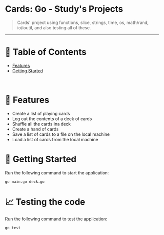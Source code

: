 # Cards: Go - Study's Projects

> Cards' project using functions, slice, strings, time, os, math/rand, io/ioutil, and also testing all of these.

---

# :pushpin: Table of Contents

* [Features](#rocket-features)
* [Getting Started](#runner-getting-started)

<br />

# :rocket: Features

* Create a list of playing cards
* Log out the contents of a deck of cards
* Shuffle all the cards ina  deck
* Create a hand of cards
* Save a list of cards to a file on the local machine
* Load a list of cards from the local machine

# :runner: Getting Started

Run the following command to start the application:

```go main.go deck.go```

# :chart_with_upwards_trend: Testing the code

Run the following command to test the application:

```go test```